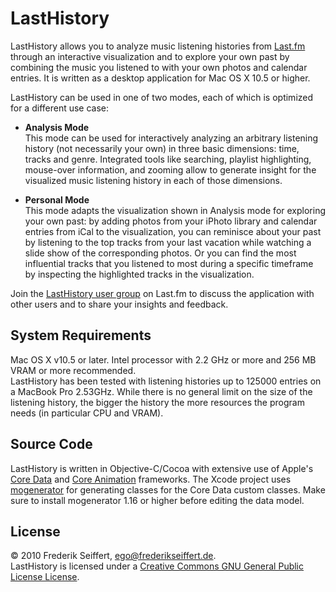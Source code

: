 LastHistory
===========
LastHistory allows you to analyze music listening histories from [Last.fm](http://www.last.fm) through an interactive visualization and to explore your own past by combining the music you listened to with your own photos and calendar entries. It is written as a desktop application for Mac OS X 10.5 or higher.

LastHistory can be used in one of two modes, each of which is optimized for a different use case:

* **Analysis Mode**  
  This mode can be used for interactively analyzing an arbitrary listening history (not necessarily your own) in three basic dimensions: time, tracks and genre. Integrated tools like searching, playlist highlighting, mouse-over information, and zooming allow to generate insight for the visualized music listening history in each of those dimensions.

* **Personal Mode**  
  This mode adapts the visualization shown in Analysis mode for exploring your own past: by adding photos from your iPhoto library and calendar entries from iCal to the visualization, you can reminisce about your past by listening to the top tracks from your last vacation while watching a slide show of the corresponding photos. Or you can find the most influential tracks that you listened to most during a specific timeframe by inspecting the highlighted tracks in the visualization.

Join the [LastHistory user group](http://www.last.fm/group/LastHistory+Users) on Last.fm to discuss the application with other users and to share your insights and feedback.

System Requirements
-------------------
Mac OS X v10.5 or later. Intel processor with 2.2 GHz or more and 256 MB VRAM or more recommended.  
LastHistory has been tested with listening histories up to 125000 entries on a MacBook Pro 2.53GHz. While there is no general limit on the size of the listening history, the bigger the history the more resources the program needs (in particular CPU and VRAM).

Source Code
-----------
LastHistory is written in Objective-C/Cocoa with extensive use of Apple's [Core Data](http://developer.apple.com/mac/library/referencelibrary/GettingStarted/GettingStartedWithCoreData/index.html) and [Core Animation](http://developer.apple.com/mac/library/documentation/Cocoa/Conceptual/CoreAnimation_guide/Introduction/Introduction.html) frameworks. The Xcode project uses [mogenerator](http://rentzsch.github.com/mogenerator/) for generating classes for the Core Data custom classes. Make sure to install mogenerator 1.16 or higher before editing the data model.

License
-------
© 2010 Frederik Seiffert, <ego@frederikseiffert.de>.  
LastHistory is licensed under a [Creative Commons GNU General Public License License](http://creativecommons.org/licenses/GPL/2.0/).
